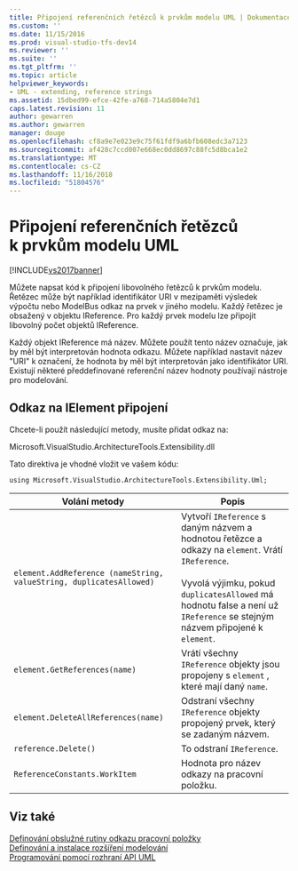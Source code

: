 ```yaml
---
title: Připojení referenčních řetězců k prvkům modelu UML | Dokumentace Microsoftu
ms.custom: ''
ms.date: 11/15/2016
ms.prod: visual-studio-tfs-dev14
ms.reviewer: ''
ms.suite: ''
ms.tgt_pltfrm: ''
ms.topic: article
helpviewer_keywords:
- UML - extending, reference strings
ms.assetid: 15dbed99-efce-42fe-a768-714a5804e7d1
caps.latest.revision: 11
author: gewarren
ms.author: gewarren
manager: douge
ms.openlocfilehash: cf8a9e7e023e9c75f61fdf9a6bfb608edc3a7123
ms.sourcegitcommit: af428c7ccd007e668ec0dd8697c88fc5d8bca1e2
ms.translationtype: MT
ms.contentlocale: cs-CZ
ms.lasthandoff: 11/16/2018
ms.locfileid: "51804576"
---
```

# <a name="attach-reference-strings-to-uml-model-elements"></a>Připojení referenčních řetězců k prvkům modelu UML
[!INCLUDE[vs2017banner](../includes/vs2017banner.md)]

Můžete napsat kód k připojení libovolného řetězců k prvkům modelu. Řetězec může být například identifikátor URI v mezipaměti výsledek výpočtu nebo ModelBus odkaz na prvek v jiného modelu. Každý řetězec je obsažený v objektu IReference. Pro každý prvek modelu lze připojit libovolný počet objektů IReference.  
  
 Každý objekt IReference má název. Můžete použít tento název označuje, jak by měl být interpretován hodnota odkazu. Můžete například nastavit název "URI" k označení, že hodnota by měl být interpretován jako identifikátor URI. Existují některé předdefinované referenční název hodnoty používají nástroje pro modelování.  
  
## <a name="attaching-a-reference-to-an-ielement"></a>Odkaz na IElement připojení  
 Chcete-li použít následující metody, musíte přidat odkaz na:  
  
 Microsoft.VisualStudio.ArchitectureTools.Extensibility.dll  
  
 Tato direktiva je vhodné vložit ve vašem kódu:  
  
 `using Microsoft.VisualStudio.ArchitectureTools.Extensibility.Uml;`  
  
|Volání metody|Popis|  
|-----------------|-----------------|  
|`element.AddReference (nameString, valueString, duplicatesAllowed)`|Vytvoří `IReference` s daným názvem a hodnotou řetězce a odkazy na `element`. Vrátí `IReference`.<br /><br /> Vyvolá výjimku, pokud `duplicatesAllowed` má hodnotu false a není už `IReference` se stejným názvem připojené k `element`.|  
|`element.GetReferences(name)`|Vrátí všechny `IReference` objekty jsou propojeny s `element` , které mají daný `name`.|  
|`element.DeleteAllReferences(name)`|Odstraní všechny `IReference` objekty propojený prvek, který se zadaným názvem.|  
|`reference.Delete()`|To odstraní `IReference`.|  
|`ReferenceConstants.WorkItem`|Hodnota pro název odkazy na pracovní položku.|  
  
## <a name="see-also"></a>Viz také  
 [Definování obslužné rutiny odkazu pracovní položky](../modeling/define-a-work-item-link-handler.md)   
 [Definování a instalace rozšíření modelování](../modeling/define-and-install-a-modeling-extension.md)   
 [Programování pomocí rozhraní API UML](../modeling/programming-with-the-uml-api.md)



